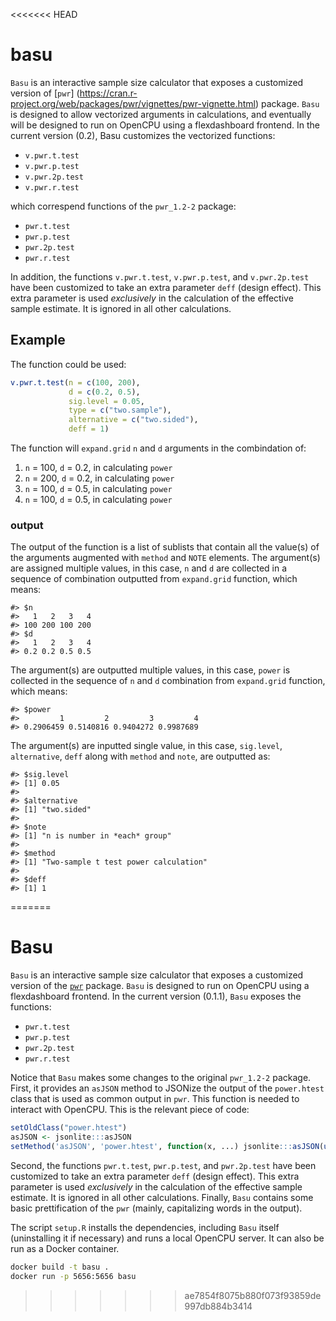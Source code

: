 <<<<<<< HEAD
<!-- README.md is generated from README.Rmd. Please edit that file -->
basu
====

`Basu` is an interactive sample size calculator that exposes a customized version of \[`pwr`\] (<https://cran.r-project.org/web/packages/pwr/vignettes/pwr-vignette.html>) package. `Basu` is designed to allow vectorized arguments in calculations, and eventually will be designed to run on OpenCPU using a flexdashboard frontend. In the current version (0.2), Basu customizes the vectorized functions:

-   `v.pwr.t.test`
-   `v.pwr.p.test`
-   `v.pwr.2p.test`
-   `v.pwr.r.test`

which correspend functions of the `pwr_1.2-2` package:

-   `pwr.t.test`
-   `pwr.p.test`
-   `pwr.2p.test`
-   `pwr.r.test`

In addition, the functions `v.pwr.t.test`, `v.pwr.p.test`, and `v.pwr.2p.test` have been customized to take an extra parameter `deff` (design effect). This extra parameter is used *exclusively* in the calculation of the effective sample estimate. It is ignored in all other calculations.

Example
-------

The function could be used:

``` r
v.pwr.t.test(n = c(100, 200),
             d = c(0.2, 0.5),
             sig.level = 0.05,
             type = c("two.sample"),
             alternative = c("two.sided"),
             deff = 1)
```

The function will `expand.grid` `n` and `d` arguments in the combindation of:

1.  `n` = 100, `d` = 0.2, in calculating `power`
2.  `n` = 200, `d` = 0.2, in calculating `power`
3.  `n` = 100, `d` = 0.5, in calculating `power`
4.  `n` = 100, `d` = 0.5, in calculating `power`

### output

The output of the function is a list of sublists that contain all the value(s) of the arguments augmented with `method` and `NOTE` elements. The argument(s) are assigned multiple values, in this case, `n` and `d` are collected in a sequence of combination outputted from `expand.grid` function, which means:

    #> $n
    #>   1   2   3   4 
    #> 100 200 100 200
    #> $d
    #>   1   2   3   4 
    #> 0.2 0.2 0.5 0.5

The argument(s) are outputted multiple values, in this case, `power` is collected in the sequence of `n` and `d` combination from `expand.grid` function, which means:

    #> $power
    #>         1         2         3         4 
    #> 0.2906459 0.5140816 0.9404272 0.9987689

The argument(s) are inputted single value, in this case, `sig.level`, `alternative`, `deff` along with `method` and `note`, are outputted as:

    #> $sig.level
    #> [1] 0.05
    #> 
    #> $alternative
    #> [1] "two.sided"
    #> 
    #> $note
    #> [1] "n is number in *each* group"
    #> 
    #> $method
    #> [1] "Two-sample t test power calculation"
    #> 
    #> $deff
    #> [1] 1
=======
# Basu

`Basu` is an interactive sample size calculator that exposes a customized
version of the
[`pwr`](https://cran.r-project.org/web/packages/pwr/vignettes/pwr-vignette.html)
package. `Basu` is designed to run on OpenCPU using a flexdashboard frontend. In
the current version (0.1.1), `Basu` exposes the functions:

* `pwr.t.test`
* `pwr.p.test`
* `pwr.2p.test`
* `pwr.r.test`

Notice that `Basu` makes some changes to the original `pwr_1.2-2` package.
First, it provides an `asJSON` method to JSONize the output of the `power.htest`
class that is used as common output in `pwr`. This function is needed to
interact with OpenCPU. This is the relevant piece of code:

```r
setOldClass("power.htest")
asJSON <- jsonlite:::asJSON
setMethod('asJSON', 'power.htest', function(x, ...) jsonlite:::asJSON(unclass(x), ...))
```

Second, the functions `pwr.t.test`, `pwr.p.test`, and
`pwr.2p.test` have been customized to take an extra parameter `deff` (design
effect). This extra parameter is used _exclusively_ in the calculation of the
effective sample estimate. It is ignored in all other calculations. Finally,
`Basu` contains some basic prettification of the `pwr` (mainly, capitalizing
words in the output). 

The script `setup.R` installs the dependencies, including `Basu` itself
(uninstalling it if necessary) and runs a local OpenCPU server. It can also be
run as a Docker container.

```sh
docker build -t basu .
docker run -p 5656:5656 basu
```

>>>>>>> ae7854f8075b880f073f93859de997db884b3414
